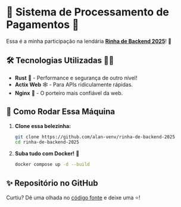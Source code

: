 # 🦀 Sistema de Processamento de Pagamentos 💸

Essa é a minha participação na lendária [**Rinha de Backend 2025**](https://github.com/zanfranceschi/rinha-de-backend-2025)! 🥊

## 🛠️ Tecnologias Utilizadas 👨‍💻

* **Rust** 🦀 - Performance e segurança de outro nível!
* **Actix Web** 🕸️ - Para APIs ridiculamente rápidas.
* **Nginx** 🚦 - O porteiro mais confiável da web.

## 🚀 Como Rodar Essa Máquina

1.  **Clone essa belezinha:**
    ```bash
    git clone https://github.com/alan-venv/rinha-de-backend-2025
    cd rinha-de-backend-2025
    ```

2.  **Suba tudo com Docker!** 🐳
    ```bash
    docker compose up -d --build
    ```


## ✨ Repositório no GitHub

Curtiu? Dê uma olhada no [código fonte](https://github.com/alan-venv/rinha-de-backend-2025) e deixe uma ⭐!

